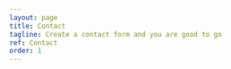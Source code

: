 ```yaml
---
layout: page
title: Contact
tagline: Create a contact form and you are good to go
ref: Contact
order: 1
---
```


